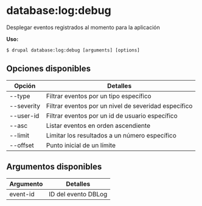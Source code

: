 # database:log:debug
Desplegar eventos registrados al momento para la aplicación

**Uso:**
```
$ drupal database:log:debug [arguments] [options]
```

## Opciones disponibles
Opción | Detalles
-------|-------------
--type | Filtrar eventos por un tipo específico
--severity | Filtrar eventos por un nivel de severidad específico
--user-id | Filtrar eventos por un id de usuario específico
--asc | Listar eventos en orden ascendiente
--limit | Limitar los resultados a un número específico
--offset | Punto inicial de un límite

## Argumentos disponibles
Argumento | Detalles
---------|-------------
event-id | ID del evento DBLog
